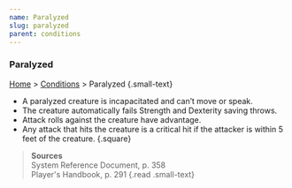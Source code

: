 ```yaml
---
name: Paralyzed
slug: paralyzed
parent: conditions
---
```

### Paralyzed
 [Home](dm-operations-center) > [Conditions](conditions) > Paralyzed {.small-text}

- A paralyzed creature is incapacitated and can’t move or speak.
- The creature automatically fails Strength and Dexterity saving throws.
- Attack rolls against the creature have advantage.
- Any attack that hits the creature is a critical hit if the attacker is within 5 feet of the creature.
{.square}


> **Sources** <br/>
> System Reference Document, p. 358<br/>
> Player's Handbook, p. 291
{.read .small-text}


